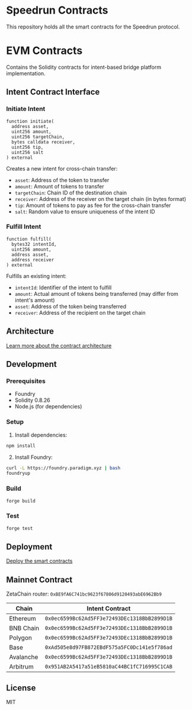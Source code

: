 # Speedrun Contracts

This repository holds all the smart contracts for the Speedrun protocol.

# EVM Contracts

Contains the Solidity contracts for intent-based bridge platform implementation.

## Intent Contract Interface

### Initiate Intent
```solidity
function initiate(
  address asset,
  uint256 amount,
  uint256 targetChain,
  bytes calldata receiver,
  uint256 tip,
  uint256 salt
) external
```

Creates a new intent for cross-chain transfer:
- `asset`: Address of the token to transfer
- `amount`: Amount of tokens to transfer
- `targetChain`: Chain ID of the destination chain
- `receiver`: Address of the receiver on the target chain (in bytes format)
- `tip`: Amount of tokens to pay as fee for the cross-chain transfer
- `salt`: Random value to ensure uniqueness of the intent ID

### Fulfill Intent
```solidity
function fulfill(
  bytes32 intentId,
  uint256 amount,
  address asset,
  address receiver
) external
```

Fulfills an existing intent:
- `intentId`: Identifier of the intent to fulfill
- `amount`: Actual amount of tokens being transferred (may differ from intent's amount)
- `asset`: Address of the token being transferred
- `receiver`: Address of the recipient on the target chain

## Architecture

[Learn more about the contract architecture](./architecture.md)

## Development

### Prerequisites
- Foundry
- Solidity 0.8.26
- Node.js (for dependencies)

### Setup
1. Install dependencies:
```bash
npm install
```

2. Install Foundry:
```bash
curl -L https://foundry.paradigm.xyz | bash
foundryup
```

### Build
```bash
forge build
```

### Test
```bash
forge test
```

## Deployment

[Deploy the smart contracts](./deployment.md)

## Mainnet Contract

ZetaChain router: `0xBE9fA6C741bc9623f67806d9120493abE6962Bb9`

| Chain   | Intent Contract |
|-----------|----------|
| Ethereum  | `0x0ec6599Bc62Ad5FF3e72493DEc1318BbB2899D1B`        |
| BNB Chain | `0x0ec6599Bc62Ad5FF3e72493DEc1318BbB2899D1B`       |
| Polygon   | `0x0ec6599Bc62Ad5FF3e72493DEc1318BbB2899D1B`      |
| Base      | `0xAd505e8d97FB872EBdF575a5FC0Dc141e5f786ad`     |
| Avalanche | `0x0ec6599Bc62Ad5FF3e72493DEc1318BbB2899D1B`    |
| Arbitrum  | `0x951AB2A5417a51eB5810aC44BC1fC716995C1CAB`    |


## License

MIT
